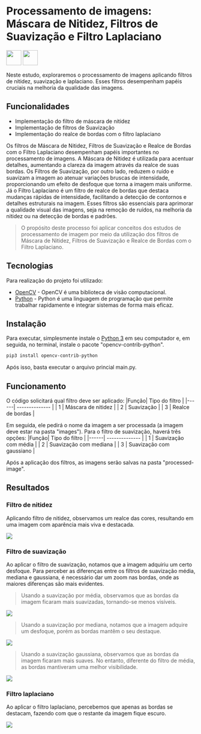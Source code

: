 # Processamento de imagens: Máscara de Nitidez, Filtros de Suavização e Filtro Laplaciano
<img loading="lazy" src="https://cdn.jsdelivr.net/gh/devicons/devicon@latest/icons/python/python-original-wordmark.svg" width="40" height="40"/> <img loading="lazy" src="https://cdn.jsdelivr.net/gh/devicons/devicon@latest/icons/opencv/opencv-original-wordmark.svg" width="40" height="40"/>
          
Neste estudo, exploraremos o processamento de imagens aplicando filtros de nitidez, suavização e laplaciano. Esses filtros desempenham papéis cruciais na melhoria da qualidade das imagens.

## Funcionalidades

- Implementação do filtro de máscara de nitidez
- Implementação de filtros de Suavização
- Implementação do realce de bordas com o filtro laplaciano

Os filtros de Máscara de Nitidez, Filtros de Suavização e Realce de Bordas com o Filtro Laplaciano desempenham papéis importantes no processamento de imagens. A Máscara de Nitidez é utilizada para acentuar detalhes, aumentando a clareza da imagem através da realce de suas bordas. Os Filtros de Suavização, por outro lado, reduzem o ruído e suavizam a imagem ao atenuar variações bruscas de intensidade, proporcionando um efeito de desfoque que torna a imagem mais uniforme. Já o Filtro Laplaciano é um filtro de realce de bordas que destaca mudanças rápidas de intensidade, facilitando a detecção de contornos e detalhes estruturais na imagem. Esses filtros são essenciais para aprimorar a qualidade visual das imagens, seja na remoção de ruídos, na melhoria da nitidez ou na detecção de bordas e padrões.

>O propósito deste processo foi aplicar conceitos dos estudos de processamento 
>de imagem por meio da utilização dos filtros de Máscara de Nitidez, 
>Filtros de Suavização e Realce de Bordas com o Filtro Laplaciano.

## Tecnologias

Para realização do projeto foi utilizado:

- [OpenCV](https://opencv.org) - OpenCV é uma biblioteca de visão computacional.
- [Python](https://www.python.org) - Python é uma linguagem de programação que permite trabalhar rapidamente e integrar sistemas de forma mais eficaz.

## Instalação

Para executar, simplesmente instale o [Python 3](https://www.python.org) em seu computador e, em seguida, no terminal, instale o pacote "opencv-contrib-python".

```sh
pip3 install opencv-contrib-python
```
Após isso, basta executar o arquivo princial main.py.

## Funcionamento

O código solicitará qual filtro deve ser aplicado: 
|Função| Tipo do filtro |
|------| -------------- |
|   1  | Máscara de nitidez |
|   2  | Suavização |
|   3  | Realce de bordas |

Em seguida, ele pedirá o nome da imagem a ser processada (a imagem deve estar na pasta "images"). Para o filtro de suavização, haverá três opções: 
|Função| Tipo do filtro |
|------| -------------- |
|   1  | Suavização com média |
|   2  | Suavização com mediana |
|   3  | Suavização com gaussiano |

Após a aplicação dos filtros, as imagens serão salvas na pasta "processed-image".

## Resultados

### Filtro de nitidez

Aplicando filtro de nitidez, observamos um realce das cores, resultando em uma imagem com aparência mais viva e destacada.

<img loading="lazy" src="https://imgur.com/1Aj0Iq1.png"/>

### Filtro de suavização

Ao aplicar o filtro de suavização, notamos que a imagem adquiriu um certo desfoque. Para perceber as diferenças entre os filtros de suavização média, mediana e gaussiana, é necessário dar um zoom nas bordas, onde as maiores diferenças são mais evidentes. 

>Usando a suavização por média, observamos que as bordas da imagem ficaram mais suavizadas, tornando-se menos visíveis.

<img loading="lazy" src="https://imgur.com/r24PxVf.png"/>

>Usando a suavização por mediana, notamos que a imagem adquire um desfoque, porém as bordas mantêm o seu destaque.

<img loading="lazy" src="https://imgur.com/31GZKR0.png"/>

>Usando a suavização gaussiana, observamos que as bordas da imagem ficaram mais suaves. No entanto, diferente do filtro de média, as bordas mantiveram uma melhor visibilidade.

<img loading="lazy" src="https://imgur.com/W7HSYjH.png"/>

### Filtro laplaciano

Ao aplicar o filtro laplaciano, percebemos que apenas as bordas se destacam, fazendo com que o restante da imagem fique escuro.

<img loading="lazy" src="https://imgur.com/ekve0fT.png"/>
